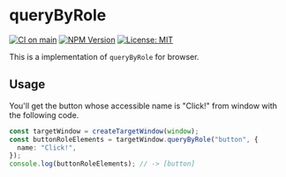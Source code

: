 # queryByRole

[![CI on main](https://github.com/mehm8128/query-by-role/actions/workflows/main.yml/badge.svg)](https://github.com/mehm8128/query-by-role/actions/workflows/main.yml)
[![NPM Version](https://img.shields.io/npm/v/query-by-role)](https://www.npmjs.com/package/query-by-role)
[![License: MIT](https://img.shields.io/badge/License-MIT-yellow.svg)](https://opensource.org/licenses/MIT)

This is a implementation of `queryByRole` for browser.

## Usage

You'll get the button whose accessible name is "Click!" from window with the following code.

```ts
const targetWindow = createTargetWindow(window);
const buttonRoleElements = targetWindow.queryByRole("button", {
  name: "Click!",
});
console.log(buttonRoleElements); // -> [button]
```
